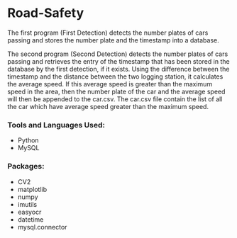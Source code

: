 # Road-Safety

The first program (First Detection) detects the number plates of cars passing and stores the number plate and the timestamp into a database.

The second program (Second Detection) detects the number plates of cars passing and retrieves the entry of the timestamp that has been stored in the database by the first detection, if it exists. Using the difference between the timestamp and the distance between the two logging station, it calculates the average speed. If this average speed is greater than the maximum speed in the area, then the number plate of the car and the average speed will then be appended to the car.csv. The car.csv file contain the list of all the car which have average speed greater than the maximum speed.

### Tools and Languages Used:
* Python
* MySQL

### Packages:
* CV2
* matplotlib
* numpy
* imutils
* easyocr
* datetime
* mysql.connector

